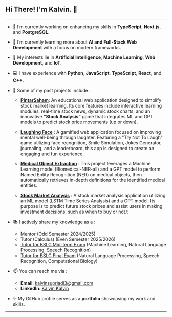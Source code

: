 ## Hi There! I'm Kalvin. 👋

---

- 🔭 I’m currently working on enhancing my skills in **TypeScript**, **Next.js**, and **PostgreSQL**.

- 🌱 I’m currently learning more about **AI and Full-Stack Web Development** with a focus on modern frameworks.

- 🤖 My interests lie in **Artificial Intelligence**, **Machine Learning**, **Web Development**, and **IoT**.

- 💻 I have experience with **Python**, **JavaScript**, **TypeScript**, **React**, and **C++**.

- 🚀 Some of my past projects include :
    - **[PintarSaham](https://github.com/JustKalvin/pintar_saham_project)**: An educational web application designed to simplify stock market learning. Its core features include interactive learning modules, real-time stock news, dynamic stock charts, and an innovative **"Stock Analysis"** game that integrates ML and GPT models to predict stock price movements (up or down).

    - **[Laughing Face](https://github.com/JustKalvin/ureeka_final_project2)** : A gamified web application focused on improving mental well-being through laughter. Featuring a "Try Not To Laugh" game utilizing face recognition, Smile Simulation, Jokes Generator, journaling, and a leaderboard, this app is designed to create an engaging and fun experience.

    - **[Medical Object Extraction](https://github.com/JustKalvin/CompBio
    )** : This project leverages a Machine Learning model (Biomedical-NER-all) and a GPT model to perform Named Entity Recognition (NER) on medical objects, then automatically retrieves in-depth definitions for the identified medical entities.

    - **[Stock Market Analysis](https://github.com/JustKalvin/stock-market-project)** : A stock market analysis application utilizing an ML model (LSTM Time Series Analysis) and a GPT model. Its purpose is to predict future stock prices and assist users in making investment decisions, such as when to buy or not.t

- 📚 I actively share my knowledge as a :
    - Mentor (Odd Semester 2024/2025)
    - Tutor (Calculus) (Even Semester 2025/2026)
    - [Tutor for BSLC Mid-term Exam](https://raw.githubusercontent.com/JustKalvin/JustKalvin/refs/heads/main/img/CertiMid.jpg) (Machine Learning, Natural Language Processing, Speech Recognition)
    - [Tutor for BSLC Final Exam](https://raw.githubusercontent.com/JustKalvin/JustKalvin/refs/heads/main/img/CertiFinal.jpg) (Natural Language Processing, Speech Recognition, Computational Biology)

- 📫 You can reach me via :
    - **Email**: kalvinsupriadi3@gmail.com
    - **LinkedIn**: [Kalvin Kalvin](https://www.linkedin.com/in/kalvinkalvin/)

- ✨ My GitHub profile serves as a **portfolio** showcasing my work and skills.

---
